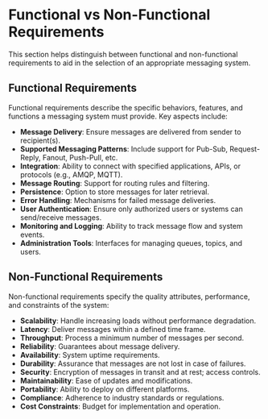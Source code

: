 # Functional vs Non-Functional Requirements

This section helps distinguish between functional and non-functional requirements to aid in the selection of an appropriate messaging system.

## Functional Requirements

Functional requirements describe the specific behaviors, features, and functions a messaging system must provide. Key aspects include:

- **Message Delivery**: Ensure messages are delivered from sender to recipient(s).
- **Supported Messaging Patterns**: Include support for Pub-Sub, Request-Reply, Fanout, Push-Pull, etc.
- **Integration**: Ability to connect with specified applications, APIs, or protocols (e.g., AMQP, MQTT).
- **Message Routing**: Support for routing rules and filtering.
- **Persistence**: Option to store messages for later retrieval.
- **Error Handling**: Mechanisms for failed message deliveries.
- **User Authentication**: Ensure only authorized users or systems can send/receive messages.
- **Monitoring and Logging**: Ability to track message flow and system events.
- **Administration Tools**: Interfaces for managing queues, topics, and users.

## Non-Functional Requirements

Non-functional requirements specify the quality attributes, performance, and constraints of the system:

- **Scalability**: Handle increasing loads without performance degradation.
- **Latency**: Deliver messages within a defined time frame.
- **Throughput**: Process a minimum number of messages per second.
- **Reliability**: Guarantees about message delivery.
- **Availability**: System uptime requirements.
- **Durability**: Assurance that messages are not lost in case of failures.
- **Security**: Encryption of messages in transit and at rest; access controls.
- **Maintainability**: Ease of updates and modifications.
- **Portability**: Ability to deploy on different platforms.
- **Compliance**: Adherence to industry standards or regulations.
- **Cost Constraints**: Budget for implementation and operation.
